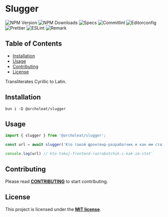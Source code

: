 # Slugger

![NPM Version](https://img.shields.io/npm/v/%40archoleat%2Fslugger)
![NPM Downloads](https://img.shields.io/npm/dm/%40archoleat%2Fslugger)
![Specs](https://img.shields.io/github/actions/workflow/status/archoleat/slugger/spec.yaml?label=Specs)
![Commitlint](https://img.shields.io/github/actions/workflow/status/archoleat/slugger/commitlint.yaml?label=Commitlint)
![Editorconfig](https://img.shields.io/github/actions/workflow/status/archoleat/slugger/editorconfig.yaml?label=Editorconfig)
![Prettier](https://img.shields.io/github/actions/workflow/status/archoleat/slugger/prettier.yaml?label=Prettier)
![ESLint](https://img.shields.io/github/actions/workflow/status/archoleat/slugger/eslint.yaml?label=ESLint)
![Remark](https://img.shields.io/github/actions/workflow/status/archoleat/slugger/remark.yaml?label=Remark)

## Table of Contents

- [Installation](#installation)
- [Usage](#usage)
- [Contributing](#contributing)
- [License](#license)

Transliterates Cyrillic to Latin.

## Installation

```shell
bun i -D @archoleat/slugger
```

## Usage

```js
import { slugger } from '@archoleat/slugger';

const url = await slugger('Кто такой фронтенд-разработчик и как им стать');

console.log(url) // kto-takoj-frontend-razrabotchik-i-kak-im-stat'
```

## Contributing

Please read [**CONTRIBUTING**](https://github.com/archoleat/.github/blob/main/CONTRIBUTING.md)
to start contributing.

## License

This project is licensed under the [**MIT license**](LICENSE).
